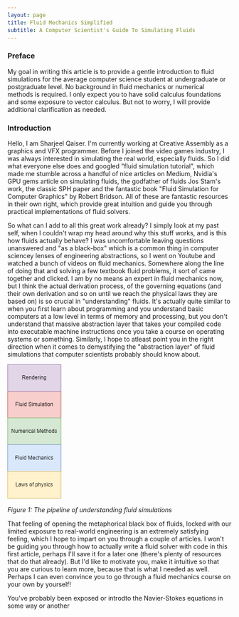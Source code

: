 ```yaml
---
layout: page
title: Fluid Mechanics Simplified
subtitle: A Computer Scientist's Guide To Simulating Fluids
---
```


### Preface
My goal in writing this article is to provide a gentle introduction to fluid simulations for the average computer science student at undergraduate or postgraduate level. No background in fluid mechanics or numerical methods is required. I only expect you to have solid calculus foundations and some exposure to vector calculus. But not to worry, I will provide additional clarification as needed.

### Introduction
Hello, I am Sharjeel Qaiser. I'm currently working at Creative Assembly as a graphics and VFX programmer. Before I joined the video games industry, I was always interested in simulating the real world, especially fluids. So I did what everyone else does and googled "fluid simulation tutorial", which made me stumble across a handful of nice articles on Medium, Nvidia's GPU gems article on simulating fluids, the godfather of fluids Jos Stam's work, the classic SPH paper and the fantastic book "Fluid Simulation for Computer Graphics" by Robert Bridson. All of these are fantastic resources in their own right, which provide great intuition and guide you through practical implementations of fluid solvers. 

So what can I add to all this great work already? I simply look at my past self, when I couldn't wrap my head around why this stuff works, and is this how fluids actually behave? I was uncomfortable leaving questions unanswered and "as a black-box" which is a common thing in computer sciencey lenses of engineering abstractions, so I went on Youtube and watched a bunch of videos on fluid mechanics. Somewhere along the line of doing that and solving a few textbook fluid problems, it sort of came together and clicked. I am by no means an expert in fluid mechanics now, but I think the actual derivation process, of the governing equations (and their own derivation and so on until we reach the physical laws they are based on) is so crucial in "understanding" fluids. It's actually quite similar to when you first learn about programming and you understand basic computers at a low level in terms of memory and processing, but you don't understand that massive abstraction layer that takes your compiled code into executable machine instructions once you take a course on operating systems or something. Similarly, I hope to atleast point you in the right direction when it comes to demystifying the "abstraction layer" of fluid simulations that computer scientists probably should know about.

![figure1](./assets/img/fluids/figure1.png)

*Figure 1: The pipeline of understanding fluid simulations*

That feeling of opening the metaphorical black box of fluids, locked with our limited exposure to real-world engineering is an extremely satisfying feeling, which I hope to impart on you through a couple of articles. I won't be guiding you through how to actually write a fluid solver with code in this first article, perhaps I'll save it for a later one (there's plenty of resources that do that already). But I'd like to motivate you, make it intuitive so that you are curious to learn more, because that is what I needed as well. Perhaps I can even convince you to go through a fluid mechanics course on your own by yourself!


You've probably been exposed or introdto the Navier-Stokes equations in some way or another